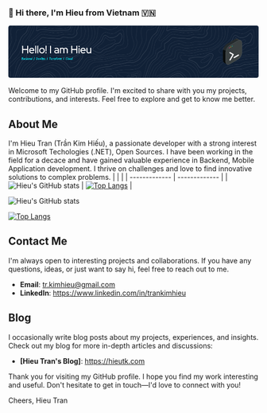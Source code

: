 ### 👋 Hi there, I'm Hieu from Vietnam 🇻🇳

![Hieu Tran Github Header Image](./github-header-image.png)

Welcome to my GitHub profile. I'm excited to share with you my projects, contributions, and interests. Feel free to explore and get to know me better.

## About Me

I'm Hieu Tran (Trần Kim Hiếu), a passionate developer with a strong interest in Microsoft Techologies (.NET), Open Sources. I have been working in the field for a decace and have gained valuable experience in Backend, Mobile Application development. I thrive on challenges and love to find innovative solutions to complex problems. 
|    |   |
| ------------- | ------------- |
| ![Hieu's GitHub stats](https://github-readme-stats-hieutk.vercel.app/api?username=tkhieu&count_private=true&show_icons=true)  | [![Top Langs](https://github-readme-stats-hieutk.vercel.app/api/top-langs/?username=tkhieu&layout=compact)](https://github.com/anuraghazra/github-readme-stats)  |

![Hieu's GitHub stats](https://github-readme-stats-hieutk.vercel.app/api?username=tkhieu&count_private=true&show_icons=true)

[![Top Langs](https://github-readme-stats-hieutk.vercel.app/api/top-langs/?username=tkhieu&layout=compact)](https://github.com/anuraghazra/github-readme-stats)

## Contact Me

I'm always open to interesting projects and collaborations. If you have any questions, ideas, or just want to say hi, feel free to reach out to me.

- **Email**: tr.kimhieu@gmail.com
- **LinkedIn**: https://www.linkedin.com/in/trankimhieu

## Blog

I occasionally write blog posts about my projects, experiences, and insights. Check out my blog for more in-depth articles and discussions:

- **[Hieu Tran's Blog]**: https://hieutk.com

Thank you for visiting my GitHub profile. I hope you find my work interesting and useful. Don't hesitate to get in touch—I'd love to connect with you!

Cheers,
Hieu Tran
